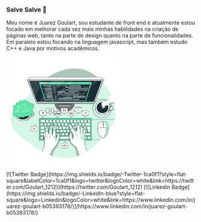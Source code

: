 ### Salve Salve 👋

<div display="flex" align-items="center" justify-content="space-between">
<p width="400">Meu nome é Juarez Goulart, sou estudante de front end e atualmente estou focado em melhorar cada vez mais minhas habilidades na criação de páginas web, tanto na parte de design quanto na parte de funcionalidades. Em paralelo estou focando na linguagem javascript, mas também estudo C++ e Java por motivos acadêmicos.</p>
  
<img src="https://github.com/Goulart12/Goulart12/blob/master/coding.jpg" height="300" width="300">
</div>
[![Twitter Badge](https://img.shields.io/badge/-Twitter-1ca0f1?style=flat-square&labelColor=1ca0f1&logo=twitter&logoColor=white&link=https://twitter.com/Goulart_1212)](https://twitter.com/Goulart_1212)
[![Linkedin Badge](https://img.shields.io/badge/-LinkedIn-blue?style=flat-square&logo=Linkedin&logoColor=white&link=https://www.linkedin.com/in/juarez-goulart-b05393178/)](https://www.linkedin.com/in/juarez-goulart-b05393178/)
